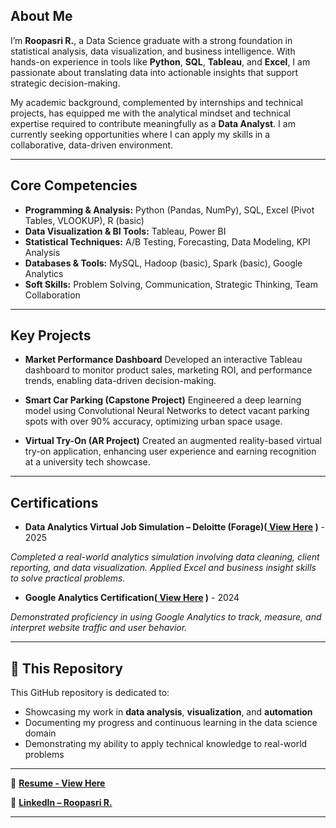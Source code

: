 ## About Me

I’m **Roopasri R.**, a Data Science graduate with a strong foundation in statistical analysis, data visualization, and business intelligence. With hands-on experience in tools like **Python**, **SQL**, **Tableau**, and **Excel**, I am passionate about translating data into actionable insights that support strategic decision-making.

My academic background, complemented by internships and technical projects, has equipped me with the analytical mindset and technical expertise required to contribute meaningfully as a **Data Analyst**. I am currently seeking opportunities where I can apply my skills in a collaborative, data-driven environment.

---

## Core Competencies

* **Programming & Analysis:** Python (Pandas, NumPy), SQL, Excel (Pivot Tables, VLOOKUP), R (basic)
* **Data Visualization & BI Tools:** Tableau, Power BI
* **Statistical Techniques:** A/B Testing, Forecasting, Data Modeling, KPI Analysis
* **Databases & Tools:** MySQL, Hadoop (basic), Spark (basic), Google Analytics
* **Soft Skills:** Problem Solving, Communication, Strategic Thinking, Team Collaboration

---

## Key Projects

* **Market Performance Dashboard**
  Developed an interactive Tableau dashboard to monitor product sales, marketing ROI, and performance trends, enabling data-driven decision-making.

* **Smart Car Parking (Capstone Project)**
  Engineered a deep learning model using Convolutional Neural Networks to detect vacant parking spots with over 90% accuracy, optimizing urban space usage.

* **Virtual Try-On (AR Project)**
  Created an augmented reality-based virtual try-on application, enhancing user experience and earning recognition at a university tech showcase.

---

## Certifications
* **Data Analytics Virtual Job Simulation – Deloitte (Forage)([ View Here](https://github.com/user-attachments/files/20860997/deloitte_completion_certificate.pdf)
)** - 2025
  
*Completed a real-world analytics simulation involving data cleaning, client reporting, and data visualization. Applied Excel and business insight skills to solve practical problems.*

* **Google Analytics Certification([ View Here](https://github.com/user-attachments/assets/8a476b1b-9193-4628-95dc-4ff7f291e6aa)
)** - 2024
  
*Demonstrated proficiency in using Google Analytics to track, measure, and interpret website traffic and user behavior.*

---

## 📂 This Repository

This GitHub repository is dedicated to:

* Showcasing my work in **data analysis**, **visualization**, and **automation**
* Documenting my progress and continuous learning in the data science domain
* Demonstrating my ability to apply technical knowledge to real-world problems

---

📄 **[Resume - View Here](https://github.com/user-attachments/files/20860874/Roopasri.R.-.Data.Analyst-.Resume.pdf)**

🔗 **[LinkedIn – Roopasri R.](https://www.linkedin.com/in/roopasri-r-9b54b5222)**

---
